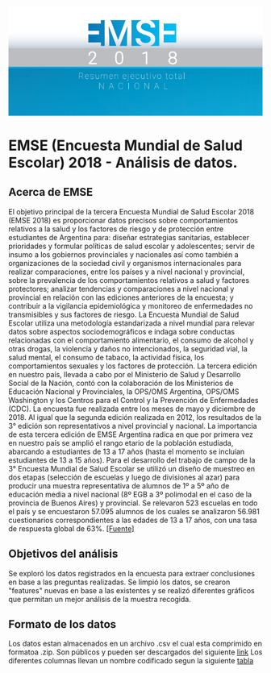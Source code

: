 ![image](imagen_2021-08-09_190104.png)
# EMSE (Encuesta Mundial de Salud Escolar) 2018 - Análisis de datos. 

## Acerca de EMSE

El objetivo principal de la tercera Encuesta Mundial de Salud Escolar 2018 (EMSE 2018) es proporcionar datos precisos sobre comportamientos relativos a la salud y los factores de riesgo y de protección entre estudiantes de Argentina para: diseñar estrategias sanitarias, establecer prioridades y formular políticas de salud escolar y adolescentes; servir de insumo a los gobiernos provinciales y nacionales así como también a organizaciones de la sociedad civil y organismos internacionales para realizar comparaciones, entre los países y a nivel nacional y provincial, sobre la prevalencia de los comportamientos relativos a salud y factores protectores; analizar tendencias y comparaciones a nivel nacional y provincial en relación con las ediciones anteriores de la encuesta; y contribuir a la vigilancia epidemiológica y monitoreo de enfermedades no transmisibles y sus factores de riesgo.
La Encuesta Mundial de Salud Escolar utiliza una metodología estandarizada a nivel mundial para relevar datos sobre aspectos sociodemográficos e indaga sobre conductas relacionadas con el comportamiento alimentario, el consumo de alcohol y otras drogas, la violencia y daños no intencionados, la seguridad vial, la salud mental, el consumo de tabaco, la actividad física, los comportamientos sexuales y los factores de protección. La tercera edición en nuestro país, llevada a cabo por el Ministerio de Salud y Desarrollo Social de la Nación, contó con la colaboración de los Ministerios de Educación Nacional y Provinciales, la OPS/OMS Argentina, OPS/OMS Washington y los Centros para el Control y la Prevención de Enfermedades (CDC).
La encuesta fue realizada entre los meses de mayo y diciembre de 2018. Al igual que la segunda edición realizada en 2012, los resultados de la 3° edición son representativos a nivel provincial y nacional. La importancia de esta tercera edición de EMSE Argentina radica en que por primera vez en nuestro país se amplió el rango etario de la población estudiada, abarcando a estudiantes de 13 a 17 años (hasta el momento se incluían estudiantes de 13 a 15 años). Para el desarrollo del trabajo de campo de la 3° Encuesta Mundial de Salud Escolar se utilizó un diseño de muestreo en dos etapas (selección de escuelas y luego de divisiones al azar) para producir una muestra representativa de alumnos de 1º a 5º año de educación media a nivel nacional (8º EGB a 3º polimodal en el caso de la provincia de Buenos Aires) y provincial. Se relevaron 523 escuelas en todo el país y se encuestaron 57.095 alumnos de los cuales se analizaron 56.981 cuestionarios correspondientes a las edades de 13 a 17 años, con una tasa de respuesta global de 63%.
[[Fuente]](https://bancos.salud.gob.ar/sites/default/files/2020-01/encuesta-mundial-salud-escolar-2018.pdf)

## Objetivos del análisis

Se exploró los datos registrados en la encuesta para extraer conclusiones en base a las preguntas realizadas. Se limpió los datos, se crearon "features" nuevas en base a las existentes y se realizó diferentes gráficos que permitan un mejor análisis de la muestra recogida.

## Formato de los datos
Los datos estan almacenados en un archivo .csv el cual esta comprimido en formatoa .zip. Son públicos y pueden ser descargados del siguiente [link](http://datos.salud.gob.ar/dataset/76d53a00-a42f-45c7-81be-197b6c357937/resource/509979de-3a24-4f86-8859-15e177eccb20/download/emse_datosabiertos.zip)
Los diferentes columnas llevan un nombre codificado segun la siguiente [tabla](http://datos.salud.gob.ar/dataset/76d53a00-a42f-45c7-81be-197b6c357937/resource/6501a6df-9424-4f72-b145-af86b1b958b3/download/libro-de-codigos-emse-2018.xlsx)
